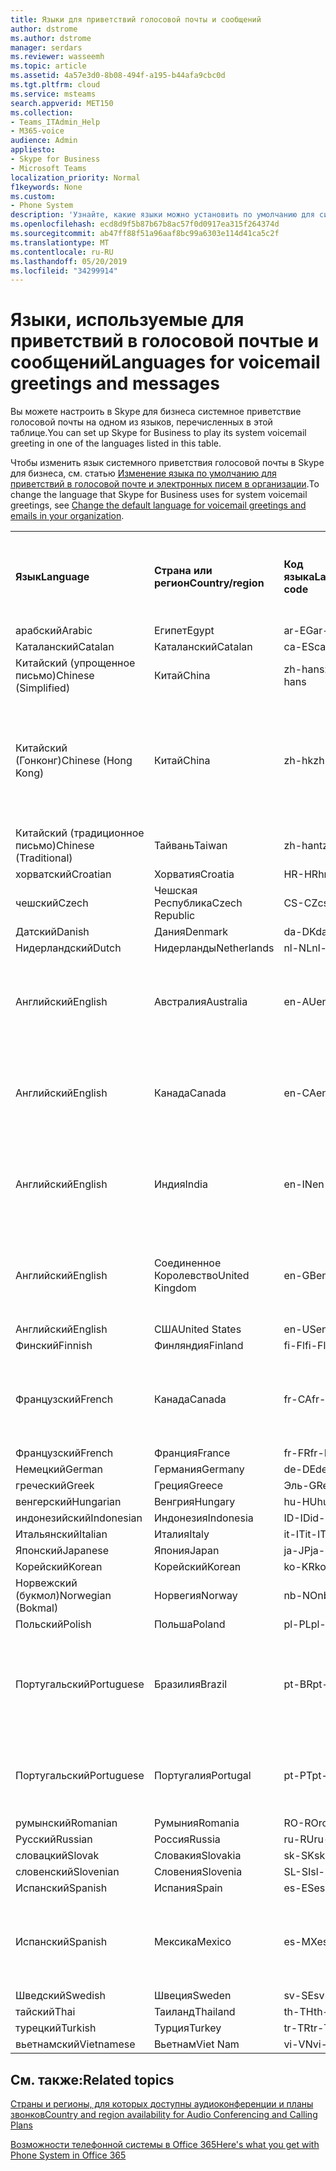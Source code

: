 ```yaml
---
title: Языки для приветствий голосовой почты и сообщений
author: dstrome
ms.author: dstrome
manager: serdars
ms.reviewer: wasseemh
ms.topic: article
ms.assetid: 4a57e3d0-8b08-494f-a195-b44afa9cbc0d
ms.tgt.pltfrm: cloud
ms.service: msteams
search.appverid: MET150
ms.collection:
- Teams_ITAdmin_Help
- M365-voice
audience: Admin
appliesto:
- Skype for Business
- Microsoft Teams
localization_priority: Normal
f1keywords: None
ms.custom:
- Phone System
description: 'Узнайте, какие языки можно установить по умолчанию для системных сообщений в Skype для бизнеса. '
ms.openlocfilehash: ecd8d9f5b87b67b8ac57f0d0917ea315f264374d
ms.sourcegitcommit: ab47ff88f51a96aaf8bc99a6303e114d41ca5c2f
ms.translationtype: MT
ms.contentlocale: ru-RU
ms.lasthandoff: 05/20/2019
ms.locfileid: "34299914"
---
```

# <a name="languages-for-voicemail-greetings-and-messages"></a><span data-ttu-id="090b8-103">Языки, используемые для приветствий в голосовой почтые и сообщений</span><span class="sxs-lookup"><span data-stu-id="090b8-103">Languages for voicemail greetings and messages</span></span>

<span data-ttu-id="090b8-104">Вы можете настроить в Skype для бизнеса системное приветствие голосовой почты на одном из языков, перечисленных в этой таблице.</span><span class="sxs-lookup"><span data-stu-id="090b8-104">You can set up Skype for Business to play its system voicemail greeting in one of the languages listed in this table.</span></span>
  
<span data-ttu-id="090b8-105">Чтобы изменить язык системного приветствия голосовой почты в Skype для бизнеса, см. статью [Изменение языка по умолчанию для приветствий в голосовой почте и электронных писем в организации](change-the-default-language-for-greetings-and-emails.md).</span><span class="sxs-lookup"><span data-stu-id="090b8-105">To change the language that Skype for Business uses for system voicemail greetings, see [Change the default language for voicemail greetings and emails in your organization](change-the-default-language-for-greetings-and-emails.md).</span></span>
  
|||||||
|:-----|:-----|:-----|:-----|:-----|:-----|
|<span data-ttu-id="090b8-106">**Язык**</span><span class="sxs-lookup"><span data-stu-id="090b8-106">**Language**</span></span> <br/> |<span data-ttu-id="090b8-107">**Страна или регион**</span><span class="sxs-lookup"><span data-stu-id="090b8-107">**Country/region**</span></span> <br/> |<span data-ttu-id="090b8-108">**Код языка**</span><span class="sxs-lookup"><span data-stu-id="090b8-108">**Language code**</span></span> <br/> |<span data-ttu-id="090b8-109">**Доступен ли пользователям для просмотра в эл. почте?**</span><span class="sxs-lookup"><span data-stu-id="090b8-109">**Available for a user to see it in email?**</span></span> <br/> |<span data-ttu-id="090b8-110">**Доступен ли при звонке пользователя?**</span><span class="sxs-lookup"><span data-stu-id="090b8-110">**Available when the user calls in?**</span></span> <br/> |<span data-ttu-id="090b8-111">**Доступно ли транскрибирование?**</span><span class="sxs-lookup"><span data-stu-id="090b8-111">**Transcription available?**</span></span> <br/> |
|<span data-ttu-id="090b8-112">арабский</span><span class="sxs-lookup"><span data-stu-id="090b8-112">Arabic</span></span> <br/> |<span data-ttu-id="090b8-113">Египет</span><span class="sxs-lookup"><span data-stu-id="090b8-113">Egypt</span></span>  <br/> |<span data-ttu-id="090b8-114">ar-EG</span><span class="sxs-lookup"><span data-stu-id="090b8-114">ar-EG</span></span>  <br/> |<span data-ttu-id="090b8-115">Да</span><span class="sxs-lookup"><span data-stu-id="090b8-115">Yes</span></span>  <br/> |<span data-ttu-id="090b8-116">Да</span><span class="sxs-lookup"><span data-stu-id="090b8-116">Yes</span></span>  <br/> |<span data-ttu-id="090b8-117">Да </span><span class="sxs-lookup"><span data-stu-id="090b8-117">Yes</span></span>  <br/> |
|<span data-ttu-id="090b8-118">Каталанский</span><span class="sxs-lookup"><span data-stu-id="090b8-118">Catalan</span></span>  <br/> |<span data-ttu-id="090b8-119">Каталанский</span><span class="sxs-lookup"><span data-stu-id="090b8-119">Catalan</span></span>  <br/> |<span data-ttu-id="090b8-120">ca-ES</span><span class="sxs-lookup"><span data-stu-id="090b8-120">ca-ES</span></span>  <br/> |<span data-ttu-id="090b8-121">Да</span><span class="sxs-lookup"><span data-stu-id="090b8-121">Yes</span></span>  <br/> |<span data-ttu-id="090b8-122">Да</span><span class="sxs-lookup"><span data-stu-id="090b8-122">Yes</span></span>  <br/> |<span data-ttu-id="090b8-123">Да</span><span class="sxs-lookup"><span data-stu-id="090b8-123">Yes</span></span>  <br/> |
|<span data-ttu-id="090b8-124">Китайский (упрощенное письмо)</span><span class="sxs-lookup"><span data-stu-id="090b8-124">Chinese (Simplified)</span></span>  <br/> |<span data-ttu-id="090b8-125">Китай</span><span class="sxs-lookup"><span data-stu-id="090b8-125">China</span></span>  <br/> |<span data-ttu-id="090b8-126">zh-hans</span><span class="sxs-lookup"><span data-stu-id="090b8-126">zh-hans</span></span>  <br/> |<span data-ttu-id="090b8-127">Да </span><span class="sxs-lookup"><span data-stu-id="090b8-127">Yes</span></span>  <br/> |<span data-ttu-id="090b8-128">Да</span><span class="sxs-lookup"><span data-stu-id="090b8-128">Yes</span></span>  <br/> |<span data-ttu-id="090b8-129">Да </span><span class="sxs-lookup"><span data-stu-id="090b8-129">Yes</span></span>  <br/> |
|<span data-ttu-id="090b8-130">Китайский (Гонконг)</span><span class="sxs-lookup"><span data-stu-id="090b8-130">Chinese (Hong Kong)</span></span>  <br/> |<span data-ttu-id="090b8-131">Китай</span><span class="sxs-lookup"><span data-stu-id="090b8-131">China</span></span>  <br/> |<span data-ttu-id="090b8-132">zh-hk</span><span class="sxs-lookup"><span data-stu-id="090b8-132">zh-hk</span></span>  <br/> |<span data-ttu-id="090b8-133">Да, но используется китайский (традиционное письмо) — zh-hant.</span><span class="sxs-lookup"><span data-stu-id="090b8-133">Yes, but Chinese (Traditional) (zh-hant) is used.</span></span>  <br/> | <span data-ttu-id="090b8-134">Да</span><span class="sxs-lookup"><span data-stu-id="090b8-134">Yes</span></span> <br/> |<span data-ttu-id="090b8-135">Да, но используется китайский, (традиционное письмо) — (zh-hant).</span><span class="sxs-lookup"><span data-stu-id="090b8-135">Yes, but Chinese (Traditional) (zh-hant) is used.</span></span>  <br/> |
|<span data-ttu-id="090b8-136">Китайский (традиционное письмо)</span><span class="sxs-lookup"><span data-stu-id="090b8-136">Chinese (Traditional)</span></span>  <br/> |<span data-ttu-id="090b8-137">Тайвань</span><span class="sxs-lookup"><span data-stu-id="090b8-137">Taiwan</span></span>  <br/> |<span data-ttu-id="090b8-138">zh-hant</span><span class="sxs-lookup"><span data-stu-id="090b8-138">zh-hant</span></span>  <br/> |<span data-ttu-id="090b8-139">Да</span><span class="sxs-lookup"><span data-stu-id="090b8-139">Yes</span></span>  <br/> |<span data-ttu-id="090b8-140">Да</span><span class="sxs-lookup"><span data-stu-id="090b8-140">Yes</span></span>  <br/> |<span data-ttu-id="090b8-141">Нет</span><span class="sxs-lookup"><span data-stu-id="090b8-141">No</span></span>  <br/> |
|<span data-ttu-id="090b8-142">хорватский</span><span class="sxs-lookup"><span data-stu-id="090b8-142">Croatian</span></span><br/> |<span data-ttu-id="090b8-143">Хорватия</span><span class="sxs-lookup"><span data-stu-id="090b8-143">Croatia</span></span>  <br/> |<span data-ttu-id="090b8-144">HR-HR</span><span class="sxs-lookup"><span data-stu-id="090b8-144">hr-HR</span></span>  <br/> |<span data-ttu-id="090b8-145">Да</span><span class="sxs-lookup"><span data-stu-id="090b8-145">Yes</span></span>  <br/> |<span data-ttu-id="090b8-146">Да</span><span class="sxs-lookup"><span data-stu-id="090b8-146">Yes</span></span>  <br/> |<span data-ttu-id="090b8-147">Да </span><span class="sxs-lookup"><span data-stu-id="090b8-147">Yes</span></span>  <br/> |
|<span data-ttu-id="090b8-148">чешский</span><span class="sxs-lookup"><span data-stu-id="090b8-148">Czech</span></span> <br/> |<span data-ttu-id="090b8-149">Чешская Республика</span><span class="sxs-lookup"><span data-stu-id="090b8-149">Czech Republic</span></span>  <br/> |<span data-ttu-id="090b8-150">CS-CZ</span><span class="sxs-lookup"><span data-stu-id="090b8-150">cs-CZ</span></span>  <br/> |<span data-ttu-id="090b8-151">Да </span><span class="sxs-lookup"><span data-stu-id="090b8-151">Yes</span></span>  <br/> |<span data-ttu-id="090b8-152">Да</span><span class="sxs-lookup"><span data-stu-id="090b8-152">Yes</span></span>  <br/> |<span data-ttu-id="090b8-153">Да </span><span class="sxs-lookup"><span data-stu-id="090b8-153">Yes</span></span>  <br/> |
|<span data-ttu-id="090b8-154">Датский</span><span class="sxs-lookup"><span data-stu-id="090b8-154">Danish</span></span>  <br/> |<span data-ttu-id="090b8-155">Дания</span><span class="sxs-lookup"><span data-stu-id="090b8-155">Denmark</span></span>  <br/> |<span data-ttu-id="090b8-156">da-DK</span><span class="sxs-lookup"><span data-stu-id="090b8-156">da-DK</span></span>  <br/> |<span data-ttu-id="090b8-157">Да </span><span class="sxs-lookup"><span data-stu-id="090b8-157">Yes</span></span>  <br/> |<span data-ttu-id="090b8-158">Да</span><span class="sxs-lookup"><span data-stu-id="090b8-158">Yes</span></span>  <br/> |<span data-ttu-id="090b8-159">Нет</span><span class="sxs-lookup"><span data-stu-id="090b8-159">No</span></span>  <br/> |
|<span data-ttu-id="090b8-160">Нидерландский</span><span class="sxs-lookup"><span data-stu-id="090b8-160">Dutch</span></span>  <br/> |<span data-ttu-id="090b8-161">Нидерланды</span><span class="sxs-lookup"><span data-stu-id="090b8-161">Netherlands</span></span>  <br/> |<span data-ttu-id="090b8-162">nl-NL</span><span class="sxs-lookup"><span data-stu-id="090b8-162">nl-NL</span></span>  <br/> |<span data-ttu-id="090b8-163">Да</span><span class="sxs-lookup"><span data-stu-id="090b8-163">Yes</span></span>  <br/> |<span data-ttu-id="090b8-164">Да</span><span class="sxs-lookup"><span data-stu-id="090b8-164">Yes</span></span>  <br/> |<span data-ttu-id="090b8-165">Нет</span><span class="sxs-lookup"><span data-stu-id="090b8-165">No</span></span>  <br/> |
|<span data-ttu-id="090b8-166">Английский</span><span class="sxs-lookup"><span data-stu-id="090b8-166">English</span></span>  <br/> |<span data-ttu-id="090b8-167">Австралия</span><span class="sxs-lookup"><span data-stu-id="090b8-167">Australia</span></span>  <br/> |<span data-ttu-id="090b8-168">en-AU</span><span class="sxs-lookup"><span data-stu-id="090b8-168">en-AU</span></span>  <br/> |<span data-ttu-id="090b8-169">Да, но используется английский, (США) — (en-US).</span><span class="sxs-lookup"><span data-stu-id="090b8-169">Yes, but US English (en-US) is used.</span></span>  <br/> |<span data-ttu-id="090b8-170">Да</span><span class="sxs-lookup"><span data-stu-id="090b8-170">Yes</span></span>  <br/> |<span data-ttu-id="090b8-171">Да, но используется английский, (США) — (en-US).</span><span class="sxs-lookup"><span data-stu-id="090b8-171">Yes, but US English (en-US) is used.</span></span>  <br/> |
|<span data-ttu-id="090b8-172">Английский</span><span class="sxs-lookup"><span data-stu-id="090b8-172">English</span></span>  <br/> |<span data-ttu-id="090b8-173">Канада</span><span class="sxs-lookup"><span data-stu-id="090b8-173">Canada</span></span>  <br/> |<span data-ttu-id="090b8-174">en-CA</span><span class="sxs-lookup"><span data-stu-id="090b8-174">en-CA</span></span>  <br/> |<span data-ttu-id="090b8-175">Да, но используется английский, (США) — (en-US).</span><span class="sxs-lookup"><span data-stu-id="090b8-175">Yes, but US English (en-US) is used.</span></span>  <br/> |<span data-ttu-id="090b8-176">Да</span><span class="sxs-lookup"><span data-stu-id="090b8-176">Yes</span></span>  <br/> |<span data-ttu-id="090b8-177">Да, но используется английский, (США) — (en-US).</span><span class="sxs-lookup"><span data-stu-id="090b8-177">Yes, but US English (en-US) is used.</span></span>  <br/> |
|<span data-ttu-id="090b8-178">Английский</span><span class="sxs-lookup"><span data-stu-id="090b8-178">English</span></span>  <br/> |<span data-ttu-id="090b8-179">Индия</span><span class="sxs-lookup"><span data-stu-id="090b8-179">India</span></span>  <br/> |<span data-ttu-id="090b8-180">en-IN</span><span class="sxs-lookup"><span data-stu-id="090b8-180">en-IN</span></span>  <br/> |<span data-ttu-id="090b8-181">Да, но используется английский, (США) — (en-US).</span><span class="sxs-lookup"><span data-stu-id="090b8-181">Yes, but US English (en-US) is used.</span></span>  <br/> |<span data-ttu-id="090b8-182">Да</span><span class="sxs-lookup"><span data-stu-id="090b8-182">Yes</span></span>  <br/> |<span data-ttu-id="090b8-183">Да, но используется английский, (США) — (en-US).</span><span class="sxs-lookup"><span data-stu-id="090b8-183">Yes, but US English (en-US) is used.</span></span>  <br/> |
|<span data-ttu-id="090b8-184">Английский</span><span class="sxs-lookup"><span data-stu-id="090b8-184">English</span></span>  <br/> |<span data-ttu-id="090b8-185">Соединенное Королевство</span><span class="sxs-lookup"><span data-stu-id="090b8-185">United Kingdom</span></span>  <br/> |<span data-ttu-id="090b8-186">en-GB</span><span class="sxs-lookup"><span data-stu-id="090b8-186">en-GB</span></span>  <br/> |<span data-ttu-id="090b8-187">Да, но используется английский, (США) — (en-US).</span><span class="sxs-lookup"><span data-stu-id="090b8-187">Yes, but US English (en-US) is used.</span></span>  <br/> |<span data-ttu-id="090b8-188">Да</span><span class="sxs-lookup"><span data-stu-id="090b8-188">Yes</span></span>  <br/> |<span data-ttu-id="090b8-189">Да, но используется английский, (США) — (en-US).</span><span class="sxs-lookup"><span data-stu-id="090b8-189">Yes, but US English (en-US) is used.</span></span>  <br/> |
|<span data-ttu-id="090b8-190">Английский</span><span class="sxs-lookup"><span data-stu-id="090b8-190">English</span></span>  <br/> |<span data-ttu-id="090b8-191">США</span><span class="sxs-lookup"><span data-stu-id="090b8-191">United States</span></span>  <br/> |<span data-ttu-id="090b8-192">en-US</span><span class="sxs-lookup"><span data-stu-id="090b8-192">en-US</span></span>  <br/> |<span data-ttu-id="090b8-193">Да</span><span class="sxs-lookup"><span data-stu-id="090b8-193">Yes</span></span>  <br/> |<span data-ttu-id="090b8-194">Да</span><span class="sxs-lookup"><span data-stu-id="090b8-194">Yes</span></span>  <br/> |<span data-ttu-id="090b8-195">Да</span><span class="sxs-lookup"><span data-stu-id="090b8-195">Yes</span></span>  <br/> |
|<span data-ttu-id="090b8-196">Финский</span><span class="sxs-lookup"><span data-stu-id="090b8-196">Finnish</span></span>  <br/> |<span data-ttu-id="090b8-197">Финляндия</span><span class="sxs-lookup"><span data-stu-id="090b8-197">Finland</span></span>  <br/> |<span data-ttu-id="090b8-198">fi-Fl</span><span class="sxs-lookup"><span data-stu-id="090b8-198">fi-Fl</span></span>  <br/> |<span data-ttu-id="090b8-199">Да</span><span class="sxs-lookup"><span data-stu-id="090b8-199">Yes</span></span>  <br/> |<span data-ttu-id="090b8-200">Да</span><span class="sxs-lookup"><span data-stu-id="090b8-200">Yes</span></span>  <br/> |<span data-ttu-id="090b8-201">Нет</span><span class="sxs-lookup"><span data-stu-id="090b8-201">No</span></span>  <br/> |
|<span data-ttu-id="090b8-202">Французский</span><span class="sxs-lookup"><span data-stu-id="090b8-202">French</span></span>  <br/> |<span data-ttu-id="090b8-203">Канада</span><span class="sxs-lookup"><span data-stu-id="090b8-203">Canada</span></span>  <br/> |<span data-ttu-id="090b8-204">fr-CA</span><span class="sxs-lookup"><span data-stu-id="090b8-204">fr-CA</span></span>  <br/> |<span data-ttu-id="090b8-205">Да, но используется французский (Франция) — fr-FR.</span><span class="sxs-lookup"><span data-stu-id="090b8-205">Yes, but France French (fr-FR) is used.</span></span>  <br/> |<span data-ttu-id="090b8-206">Да</span><span class="sxs-lookup"><span data-stu-id="090b8-206">Yes</span></span>  <br/> |<span data-ttu-id="090b8-207">Да, но используется французский, (Франция) — (fr-FR).</span><span class="sxs-lookup"><span data-stu-id="090b8-207">Yes, but France French (fr-FR) is used.</span></span>  <br/> |
|<span data-ttu-id="090b8-208">Французский</span><span class="sxs-lookup"><span data-stu-id="090b8-208">French</span></span>  <br/> |<span data-ttu-id="090b8-209">Франция</span><span class="sxs-lookup"><span data-stu-id="090b8-209">France</span></span>  <br/> |<span data-ttu-id="090b8-210">fr-FR</span><span class="sxs-lookup"><span data-stu-id="090b8-210">fr-FR</span></span>  <br/> |<span data-ttu-id="090b8-211">Да</span><span class="sxs-lookup"><span data-stu-id="090b8-211">Yes</span></span>  <br/> |<span data-ttu-id="090b8-212">Да</span><span class="sxs-lookup"><span data-stu-id="090b8-212">Yes</span></span>  <br/> |<span data-ttu-id="090b8-213">Да </span><span class="sxs-lookup"><span data-stu-id="090b8-213">Yes</span></span>  <br/> |
|<span data-ttu-id="090b8-214">Немецкий</span><span class="sxs-lookup"><span data-stu-id="090b8-214">German</span></span>  <br/> |<span data-ttu-id="090b8-215">Германия</span><span class="sxs-lookup"><span data-stu-id="090b8-215">Germany</span></span>  <br/> |<span data-ttu-id="090b8-216">de-DE</span><span class="sxs-lookup"><span data-stu-id="090b8-216">de-DE</span></span>  <br/> |<span data-ttu-id="090b8-217">Да</span><span class="sxs-lookup"><span data-stu-id="090b8-217">Yes</span></span>  <br/> |<span data-ttu-id="090b8-218">Да</span><span class="sxs-lookup"><span data-stu-id="090b8-218">Yes</span></span>  <br/> |<span data-ttu-id="090b8-219">Да </span><span class="sxs-lookup"><span data-stu-id="090b8-219">Yes</span></span>  <br/> |
|<span data-ttu-id="090b8-220">греческий</span><span class="sxs-lookup"><span data-stu-id="090b8-220">Greek</span></span> <br/> |<span data-ttu-id="090b8-221">Греция</span><span class="sxs-lookup"><span data-stu-id="090b8-221">Greece</span></span>  <br/> |<span data-ttu-id="090b8-222">Эль-GR</span><span class="sxs-lookup"><span data-stu-id="090b8-222">el-GR</span></span>  <br/> |<span data-ttu-id="090b8-223">Да</span><span class="sxs-lookup"><span data-stu-id="090b8-223">Yes</span></span>  <br/> |<span data-ttu-id="090b8-224">Да</span><span class="sxs-lookup"><span data-stu-id="090b8-224">Yes</span></span>  <br/> |<span data-ttu-id="090b8-225">Да </span><span class="sxs-lookup"><span data-stu-id="090b8-225">Yes</span></span>  <br/> |
|<span data-ttu-id="090b8-226">венгерский</span><span class="sxs-lookup"><span data-stu-id="090b8-226">Hungarian</span></span> <br/> |<span data-ttu-id="090b8-227">Венгрия</span><span class="sxs-lookup"><span data-stu-id="090b8-227">Hungary</span></span>  <br/> |<span data-ttu-id="090b8-228">hu-HU</span><span class="sxs-lookup"><span data-stu-id="090b8-228">hu-HU</span></span>  <br/> |<span data-ttu-id="090b8-229">Да</span><span class="sxs-lookup"><span data-stu-id="090b8-229">Yes</span></span>  <br/> |<span data-ttu-id="090b8-230">Да</span><span class="sxs-lookup"><span data-stu-id="090b8-230">Yes</span></span>  <br/> |<span data-ttu-id="090b8-231">Да </span><span class="sxs-lookup"><span data-stu-id="090b8-231">Yes</span></span>  <br/> |
|<span data-ttu-id="090b8-232">индонезийский</span><span class="sxs-lookup"><span data-stu-id="090b8-232">Indonesian</span></span> <br/> |<span data-ttu-id="090b8-233">Индонезия</span><span class="sxs-lookup"><span data-stu-id="090b8-233">Indonesia</span></span>  <br/> |<span data-ttu-id="090b8-234">ID-ID</span><span class="sxs-lookup"><span data-stu-id="090b8-234">id-ID</span></span>  <br/> |<span data-ttu-id="090b8-235">Да </span><span class="sxs-lookup"><span data-stu-id="090b8-235">Yes</span></span>  <br/> |<span data-ttu-id="090b8-236">Да</span><span class="sxs-lookup"><span data-stu-id="090b8-236">Yes</span></span>  <br/> |<span data-ttu-id="090b8-237">Да</span><span class="sxs-lookup"><span data-stu-id="090b8-237">Yes</span></span>  <br/> |
|<span data-ttu-id="090b8-238">Итальянский</span><span class="sxs-lookup"><span data-stu-id="090b8-238">Italian</span></span>  <br/> |<span data-ttu-id="090b8-239">Италия</span><span class="sxs-lookup"><span data-stu-id="090b8-239">Italy</span></span>  <br/> |<span data-ttu-id="090b8-240">it-IT</span><span class="sxs-lookup"><span data-stu-id="090b8-240">it-IT</span></span>  <br/> |<span data-ttu-id="090b8-241">Да</span><span class="sxs-lookup"><span data-stu-id="090b8-241">Yes</span></span>  <br/> |<span data-ttu-id="090b8-242">Да</span><span class="sxs-lookup"><span data-stu-id="090b8-242">Yes</span></span>  <br/> |<span data-ttu-id="090b8-243">Да</span><span class="sxs-lookup"><span data-stu-id="090b8-243">Yes</span></span>  <br/> |
|<span data-ttu-id="090b8-244">Японский</span><span class="sxs-lookup"><span data-stu-id="090b8-244">Japanese</span></span>  <br/> |<span data-ttu-id="090b8-245">Япония</span><span class="sxs-lookup"><span data-stu-id="090b8-245">Japan</span></span>  <br/> |<span data-ttu-id="090b8-246">ja-JP</span><span class="sxs-lookup"><span data-stu-id="090b8-246">ja-JP</span></span>  <br/> |<span data-ttu-id="090b8-247">Да</span><span class="sxs-lookup"><span data-stu-id="090b8-247">Yes</span></span>  <br/> |<span data-ttu-id="090b8-248">Да</span><span class="sxs-lookup"><span data-stu-id="090b8-248">Yes</span></span>  <br/> |<span data-ttu-id="090b8-249">Да </span><span class="sxs-lookup"><span data-stu-id="090b8-249">Yes</span></span>  <br/> |
|<span data-ttu-id="090b8-250">Корейский</span><span class="sxs-lookup"><span data-stu-id="090b8-250">Korean</span></span>  <br/> |<span data-ttu-id="090b8-251">Корейский</span><span class="sxs-lookup"><span data-stu-id="090b8-251">Korean</span></span>  <br/> |<span data-ttu-id="090b8-252">ko-KR</span><span class="sxs-lookup"><span data-stu-id="090b8-252">ko-KR</span></span>  <br/> |<span data-ttu-id="090b8-253">Да</span><span class="sxs-lookup"><span data-stu-id="090b8-253">Yes</span></span>  <br/> |<span data-ttu-id="090b8-254">Да</span><span class="sxs-lookup"><span data-stu-id="090b8-254">Yes</span></span>  <br/> |<span data-ttu-id="090b8-255">Нет</span><span class="sxs-lookup"><span data-stu-id="090b8-255">No</span></span>  <br/> |
|<span data-ttu-id="090b8-256">Норвежский (букмол)</span><span class="sxs-lookup"><span data-stu-id="090b8-256">Norwegian (Bokmal)</span></span>  <br/> |<span data-ttu-id="090b8-257">Норвегия</span><span class="sxs-lookup"><span data-stu-id="090b8-257">Norway</span></span>  <br/> |<span data-ttu-id="090b8-258">nb-NO</span><span class="sxs-lookup"><span data-stu-id="090b8-258">nb-NO</span></span>  <br/> |<span data-ttu-id="090b8-259">Да </span><span class="sxs-lookup"><span data-stu-id="090b8-259">Yes</span></span>  <br/> |<span data-ttu-id="090b8-260">Да</span><span class="sxs-lookup"><span data-stu-id="090b8-260">Yes</span></span>  <br/> |<span data-ttu-id="090b8-261">Нет</span><span class="sxs-lookup"><span data-stu-id="090b8-261">No</span></span>  <br/> |
|<span data-ttu-id="090b8-262">Польский</span><span class="sxs-lookup"><span data-stu-id="090b8-262">Polish</span></span>  <br/> |<span data-ttu-id="090b8-263">Польша</span><span class="sxs-lookup"><span data-stu-id="090b8-263">Poland</span></span>  <br/> |<span data-ttu-id="090b8-264">pl-PL</span><span class="sxs-lookup"><span data-stu-id="090b8-264">pl-PL</span></span>  <br/> |<span data-ttu-id="090b8-265">Да</span><span class="sxs-lookup"><span data-stu-id="090b8-265">Yes</span></span>  <br/> | <span data-ttu-id="090b8-266">Да</span><span class="sxs-lookup"><span data-stu-id="090b8-266">Yes</span></span> <br/> |<span data-ttu-id="090b8-267">Нет</span><span class="sxs-lookup"><span data-stu-id="090b8-267">No</span></span>  <br/> |
|<span data-ttu-id="090b8-268">Португальский</span><span class="sxs-lookup"><span data-stu-id="090b8-268">Portuguese</span></span>  <br/> |<span data-ttu-id="090b8-269">Бразилия</span><span class="sxs-lookup"><span data-stu-id="090b8-269">Brazil</span></span>  <br/> |<span data-ttu-id="090b8-270">pt-BR</span><span class="sxs-lookup"><span data-stu-id="090b8-270">pt-BR</span></span>  <br/> |<span data-ttu-id="090b8-271">Да, но используется португальский (Португалия) — pt-PT.</span><span class="sxs-lookup"><span data-stu-id="090b8-271">Yes, but Portugal Portuguese (pt-PT) is used.</span></span>  <br/> |<span data-ttu-id="090b8-272">Да </span><span class="sxs-lookup"><span data-stu-id="090b8-272">Yes</span></span>  <br/> |<span data-ttu-id="090b8-273">Да </span><span class="sxs-lookup"><span data-stu-id="090b8-273">Yes</span></span>  <br/> |
|<span data-ttu-id="090b8-274">Португальский</span><span class="sxs-lookup"><span data-stu-id="090b8-274">Portuguese</span></span>  <br/> |<span data-ttu-id="090b8-275">Португалия</span><span class="sxs-lookup"><span data-stu-id="090b8-275">Portugal</span></span>  <br/> |<span data-ttu-id="090b8-276">pt-PT</span><span class="sxs-lookup"><span data-stu-id="090b8-276">pt-PT</span></span>  <br/> |<span data-ttu-id="090b8-277">Да </span><span class="sxs-lookup"><span data-stu-id="090b8-277">Yes</span></span>  <br/> |<span data-ttu-id="090b8-278">Да </span><span class="sxs-lookup"><span data-stu-id="090b8-278">Yes</span></span>  <br/> |<span data-ttu-id="090b8-279">Да, но используется португальский (Бразилия) — pt-BR.</span><span class="sxs-lookup"><span data-stu-id="090b8-279">Yes, but Brazil Portuguese (pt-BR) is used.</span></span>  <br/> |
|<span data-ttu-id="090b8-280">румынский</span><span class="sxs-lookup"><span data-stu-id="090b8-280">Romanian</span></span><br/> |<span data-ttu-id="090b8-281">Румыния</span><span class="sxs-lookup"><span data-stu-id="090b8-281">Romania</span></span>  <br/> |<span data-ttu-id="090b8-282">RO-RO</span><span class="sxs-lookup"><span data-stu-id="090b8-282">ro-RO</span></span>  <br/> |<span data-ttu-id="090b8-283">Да </span><span class="sxs-lookup"><span data-stu-id="090b8-283">Yes</span></span>  <br/> |<span data-ttu-id="090b8-284">Да </span><span class="sxs-lookup"><span data-stu-id="090b8-284">Yes</span></span>  <br/> |<span data-ttu-id="090b8-285">Да </span><span class="sxs-lookup"><span data-stu-id="090b8-285">Yes</span></span>  <br/> |
|<span data-ttu-id="090b8-286">Русский</span><span class="sxs-lookup"><span data-stu-id="090b8-286">Russian</span></span>  <br/> |<span data-ttu-id="090b8-287">Россия</span><span class="sxs-lookup"><span data-stu-id="090b8-287">Russia</span></span>  <br/> |<span data-ttu-id="090b8-288">ru-RU</span><span class="sxs-lookup"><span data-stu-id="090b8-288">ru-RU</span></span>  <br/> |<span data-ttu-id="090b8-289">Да </span><span class="sxs-lookup"><span data-stu-id="090b8-289">Yes</span></span>  <br/> |<span data-ttu-id="090b8-290">Да </span><span class="sxs-lookup"><span data-stu-id="090b8-290">Yes</span></span>  <br/> |<span data-ttu-id="090b8-291">Нет</span><span class="sxs-lookup"><span data-stu-id="090b8-291">No</span></span>  <br/> |
|<span data-ttu-id="090b8-292">словацкий</span><span class="sxs-lookup"><span data-stu-id="090b8-292">Slovak</span></span> <br/> |<span data-ttu-id="090b8-293">Словакия</span><span class="sxs-lookup"><span data-stu-id="090b8-293">Slovakia</span></span>  <br/> |<span data-ttu-id="090b8-294">sk-SK</span><span class="sxs-lookup"><span data-stu-id="090b8-294">sk-SK</span></span>  <br/> |<span data-ttu-id="090b8-295">Да </span><span class="sxs-lookup"><span data-stu-id="090b8-295">Yes</span></span>  <br/> |<span data-ttu-id="090b8-296">Да </span><span class="sxs-lookup"><span data-stu-id="090b8-296">Yes</span></span>  <br/> |<span data-ttu-id="090b8-297">Да </span><span class="sxs-lookup"><span data-stu-id="090b8-297">Yes</span></span>  <br/> |
|<span data-ttu-id="090b8-298">словенский</span><span class="sxs-lookup"><span data-stu-id="090b8-298">Slovenian</span></span> <br/> |<span data-ttu-id="090b8-299">Словения</span><span class="sxs-lookup"><span data-stu-id="090b8-299">Slovenia</span></span>  <br/> |<span data-ttu-id="090b8-300">SL-SI</span><span class="sxs-lookup"><span data-stu-id="090b8-300">sl-SI</span></span>  <br/> |<span data-ttu-id="090b8-301">Да </span><span class="sxs-lookup"><span data-stu-id="090b8-301">Yes</span></span>  <br/> |<span data-ttu-id="090b8-302">Да </span><span class="sxs-lookup"><span data-stu-id="090b8-302">Yes</span></span>  <br/> |<span data-ttu-id="090b8-303">Да </span><span class="sxs-lookup"><span data-stu-id="090b8-303">Yes</span></span>  <br/> |
|<span data-ttu-id="090b8-304">Испанский</span><span class="sxs-lookup"><span data-stu-id="090b8-304">Spanish</span></span>  <br/> |<span data-ttu-id="090b8-305">Испания</span><span class="sxs-lookup"><span data-stu-id="090b8-305">Spain</span></span>  <br/> |<span data-ttu-id="090b8-306">es-ES</span><span class="sxs-lookup"><span data-stu-id="090b8-306">es-ES</span></span>  <br/> |<span data-ttu-id="090b8-307">Да </span><span class="sxs-lookup"><span data-stu-id="090b8-307">Yes</span></span>  <br/> |<span data-ttu-id="090b8-308">Да </span><span class="sxs-lookup"><span data-stu-id="090b8-308">Yes</span></span>  <br/> |<span data-ttu-id="090b8-309">Да </span><span class="sxs-lookup"><span data-stu-id="090b8-309">Yes</span></span>  <br/> |
|<span data-ttu-id="090b8-310">Испанский</span><span class="sxs-lookup"><span data-stu-id="090b8-310">Spanish</span></span>  <br/> |<span data-ttu-id="090b8-311">Мексика</span><span class="sxs-lookup"><span data-stu-id="090b8-311">Mexico</span></span>  <br/> |<span data-ttu-id="090b8-312">es-MX</span><span class="sxs-lookup"><span data-stu-id="090b8-312">es-MX</span></span>  <br/> |<span data-ttu-id="090b8-313">Да, но используется испанский (Испания) — es-ES.</span><span class="sxs-lookup"><span data-stu-id="090b8-313">Yes, but Spain Spanish (es-ES) is used.</span></span>  <br/> |<span data-ttu-id="090b8-314">Да</span><span class="sxs-lookup"><span data-stu-id="090b8-314">Yes</span></span>  <br/> |<span data-ttu-id="090b8-315">Да, но используется испанский, (Испания) — (es-ES).</span><span class="sxs-lookup"><span data-stu-id="090b8-315">Yes, but Spain Spanish (es-ES) is used.</span></span>  <br/> |
|<span data-ttu-id="090b8-316">Шведский</span><span class="sxs-lookup"><span data-stu-id="090b8-316">Swedish</span></span>  <br/> |<span data-ttu-id="090b8-317">Швеция</span><span class="sxs-lookup"><span data-stu-id="090b8-317">Sweden</span></span>  <br/> |<span data-ttu-id="090b8-318">sv-SE</span><span class="sxs-lookup"><span data-stu-id="090b8-318">sv-SE</span></span>  <br/> |<span data-ttu-id="090b8-319">Да</span><span class="sxs-lookup"><span data-stu-id="090b8-319">Yes</span></span>  <br/> |<span data-ttu-id="090b8-320">Да </span><span class="sxs-lookup"><span data-stu-id="090b8-320">Yes</span></span>  <br/> |<span data-ttu-id="090b8-321">Нет</span><span class="sxs-lookup"><span data-stu-id="090b8-321">No</span></span>  <br/> |
|<span data-ttu-id="090b8-322">тайский</span><span class="sxs-lookup"><span data-stu-id="090b8-322">Thai</span></span> <br/> |<span data-ttu-id="090b8-323">Таиланд</span><span class="sxs-lookup"><span data-stu-id="090b8-323">Thailand</span></span>  <br/> |<span data-ttu-id="090b8-324">th-TH</span><span class="sxs-lookup"><span data-stu-id="090b8-324">th-TH</span></span>  <br/> |<span data-ttu-id="090b8-325">Да </span><span class="sxs-lookup"><span data-stu-id="090b8-325">Yes</span></span>  <br/> |<span data-ttu-id="090b8-326">Да </span><span class="sxs-lookup"><span data-stu-id="090b8-326">Yes</span></span>  <br/> |<span data-ttu-id="090b8-327">Да </span><span class="sxs-lookup"><span data-stu-id="090b8-327">Yes</span></span>  <br/> |
|<span data-ttu-id="090b8-328">турецкий</span><span class="sxs-lookup"><span data-stu-id="090b8-328">Turkish</span></span>  <br/> |<span data-ttu-id="090b8-329">Турция</span><span class="sxs-lookup"><span data-stu-id="090b8-329">Turkey</span></span>  <br/> |<span data-ttu-id="090b8-330">tr-TR</span><span class="sxs-lookup"><span data-stu-id="090b8-330">tr-TR</span></span>  <br/> |<span data-ttu-id="090b8-331">Да </span><span class="sxs-lookup"><span data-stu-id="090b8-331">Yes</span></span>  <br/> |<span data-ttu-id="090b8-332">Да </span><span class="sxs-lookup"><span data-stu-id="090b8-332">Yes</span></span>  <br/> |<span data-ttu-id="090b8-333">Нет</span><span class="sxs-lookup"><span data-stu-id="090b8-333">No</span></span>  <br/> |
|<span data-ttu-id="090b8-334">вьетнамский</span><span class="sxs-lookup"><span data-stu-id="090b8-334">Vietnamese</span></span> <br/> |<span data-ttu-id="090b8-335">Вьетнам</span><span class="sxs-lookup"><span data-stu-id="090b8-335">Viet Nam</span></span>  <br/> |<span data-ttu-id="090b8-336">vi-VN</span><span class="sxs-lookup"><span data-stu-id="090b8-336">vi-VN</span></span>  <br/> |<span data-ttu-id="090b8-337">Да </span><span class="sxs-lookup"><span data-stu-id="090b8-337">Yes</span></span>  <br/> |<span data-ttu-id="090b8-338">Да </span><span class="sxs-lookup"><span data-stu-id="090b8-338">Yes</span></span>  <br/> |<span data-ttu-id="090b8-339">Да </span><span class="sxs-lookup"><span data-stu-id="090b8-339">Yes</span></span>  <br/> |
   
## <a name="related-topics"></a><span data-ttu-id="090b8-340">См. также:</span><span class="sxs-lookup"><span data-stu-id="090b8-340">Related topics</span></span>
[<span data-ttu-id="090b8-341">Страны и регионы, для которых доступны аудиоконференции и планы звонков</span><span class="sxs-lookup"><span data-stu-id="090b8-341">Country and region availability for Audio Conferencing and Calling Plans</span></span>](country-and-region-availability-for-audio-conferencing-and-calling-plans/country-and-region-availability-for-audio-conferencing-and-calling-plans.md)

[<span data-ttu-id="090b8-342">Возможности телефонной системы в Office 365</span><span class="sxs-lookup"><span data-stu-id="090b8-342">Here's what you get with Phone System in Office 365</span></span>](here-s-what-you-get-with-phone-system.md)
  
  
 